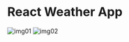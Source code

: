 # React Weather App
![img01](https://user-images.githubusercontent.com/44144850/150903518-c2f06f87-02bd-481f-9a51-8b73760e7ba4.png)
![img02](https://user-images.githubusercontent.com/44144850/150903539-53596d74-4f59-4d4a-a0d9-b152ba144a10.png)
